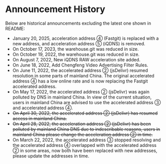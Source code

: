 # Announcement History

Below are historical announcements excluding the latest one shown in README:

- January 20, 2025, acceleration address ④ (Fastgit) is replaced with a new address, and acceleration address ⑤ (iQDNS) is removed.
- On October 17, 2023, the warehouse.git was reduced in size.
- On October 19, 2022, the warehouse.git was reduced in size.
- On August 7, 2022, New iQDNS RAW acceleration site added.
- On June 18, 2022, Add Chengfeng Video Advertising Filter Rules.
- On June 11, 2022, the accelerated address ② (jsDelivr) resumed resolution in some parts of mainland China. The original accelerated address ④ has a low online rate and is now replacing the Fastgit accelerated address.
- On May 17, 2022, the accelerated address ② (jsDelivr) was again polluted by DNS in mainland China. In view of the current situation, users in mainland China are advised to use the accelerated address ③ and accelerated address ④.
- ~~On April 30, 2022, the accelerated address ② (jsDelivr) has resumed access in mainland China.~~
- ~~On April 28, 2022, the acceleration address ② (jsDelivr) has been polluted by mainland China DNS due to indescribable reasons, users in mainland China please change the acceleration address ② in time.~~
- On March 22, 2022, the accelerated address ③ stopped resolving and the accelerated address ④ overlapped with the accelerated address ② in some areas, now both have been replaced with new addresses, please update the addresses in time.


